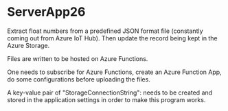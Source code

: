# ServerApp26
Extract float numbers from a predefined JSON format file (constantly coming out from Azure IoT Hub). Then update the record being kept in the Azure Storage.

Files are written to be hosted on Azure Functions.

One needs to subscribe for Azure Functions, create an Azure Function App, do some configurations before uploading the files.

A key-value pair of "StorageConnectionString":<connection sting of Azure Blob Storag subscribed> needs to be created and stored in the application settings in order to make this program works.
